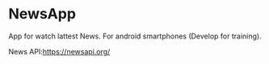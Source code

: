 # NewsApp
App for watch lattest News.
For android smartphones
(Develop for training).

News API:https://newsapi.org/
